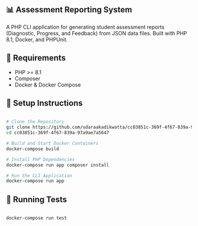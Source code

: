 ## 📊 Assessment Reporting System

A PHP CLI application for generating student assessment reports (Diagnostic, Progress, and Feedback) from JSON data files. Built with PHP 8.1, Docker, and PHPUnit.

## 🔧 Requirements

- PHP >= 8.1
- Composer
- Docker & Docker Compose

## 🚀 Setup Instructions

```bash

# Clone the Repository
git clone https://github.com/udaraakadikwatta/cc03851c-369f-4f67-839a-97a9ae7a5647.git
cd cc03851c-369f-4f67-839a-97a9ae7a5647

# Build and Start Docker Containers
docker-compose build

# Install PHP Dependencies
docker-compose run app composer install

# Run the CLI Application
docker-compose run app

```
## 🧪 Running Tests

```bash

docker-compose run test

